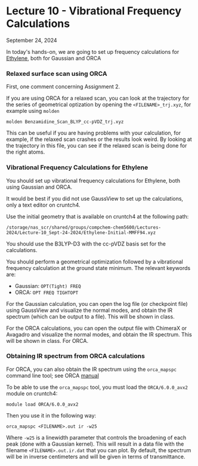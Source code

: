 # Lecture 10 - Vibrational Frequency Calculations 

September 24, 2024 

In today's hands-on, we are going to set up frequency calculations for [Ethylene](https://pubchem.ncbi.nlm.nih.gov/compound/Ethylene), both for Gaussian and ORCA

### Relaxed surface scan using ORCA 

First, one comment concerning Assignment 2. 

If you are using ORCA for a relaxed scan, you can look at the trajectory for the series of geometrical optization by opening the `<FILENAME>_trj.xyz`, for example using `molden`

```
molden Benzamidine_Scan_BLYP_cc-pVDZ_trj.xyz
```

This can be useful if you are having problems with your calculation, for example, if the relaxed scan crashes or the results look weird. By looking at the trajectory in this file, you can see if the relaxed scan is being done for the right atoms. 

### Vibrational Frequency Calculations for Ethylene

You should set up vibrational frequency calculations for Ethylene, both using Gaussian and ORCA. 

It would be best if you did not use GaussView to set up the calculations, only a text editor on cruntch4. 

Use the initial geometry that is available on cruntch4 at the following path:
```
/storage/nas_scr/shared/groups/compchem-chem5600/Lectures-2024/Lecture-10_Sept-24-2024/Ethylene-Initial-MMFF94.xyz
```

You should use the B3LYP-D3 with the cc-pVDZ basis set for the calculations.

You should perform a geometrical optimization followed by a vibrational frequency calculation at the ground state minimum. The relevant keywords are:
- Gaussian: `OPT(Tight) FREQ`
- ORCA: `OPT FREQ TIGHTOPT` 

For the Gaussian calculation, you can open the log file (or checkpoint file) using GaussView and visualize the normal modes, and obtain the IR spectrum (which can be output to a file). This will be shown in class. 

For the ORCA calculations, you can open the output file with ChimeraX or Avagadro and visualize the normal modes, and obtain the IR spectrum. This will be shown in class. For ORCA.

### Obtaining IR spectrum from ORCA calculations 

For ORCA, you can also obtain the IR spectrum using the `orca_mapspc` command line tool; see ORCA [manual](https://www.faccts.de/docs/orca/6.0/manual/contents/typical/properties.html#ir-raman-spectra-vibrational-modes-and-isotope-shifts)

To be able to use the `orca_mapspc` tool, you must load the `ORCA/6.0.0_avx2` module on cruntch4:
```
module load ORCA/6.0.0_avx2
```
Then you use it in the following way:
```
orca_mapspc <FILENAME>.out ir -w25
```
Where `-w25` is a linewidth parameter that controls the broadening of each peak (done with a Gaussian kernel). This will result in a data file with the filename `<FILENAME>.out.ir.dat` that you can plot. By default, the spectrum will be in inverse centimeters and will be given in terms of transmittance. 







